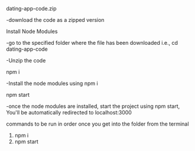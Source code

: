 dating-app-code.zip

-download the code as a zipped version

Install Node Modules

-go to the specified folder where the file has been downloaded i.e., cd dating-app-code

-Unzip the code

npm i

-Install the node modules using npm i

npm start

-once the node modules are installed, start the project using npm start, You'll be automatically redirected to localhost:3000

commands to be run in order once you get into the folder from the terminal

1. npm i
2. npm start

